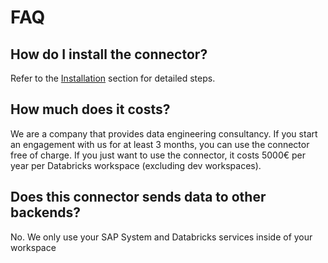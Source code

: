 # FAQ

## How do I install the connector?

Refer to the [Installation](installation) section for detailed steps.

## How much does it costs?

We are a company that provides data engineering consultancy. If you start an engagement with us for at least 3 months, you can use the connector free of charge. If you just want to use the connector, it costs 5000€ per year per Databricks workspace (excluding dev workspaces).

## Does this connector sends data to other backends?

No. We only use your SAP System and Databricks services inside of your workspace
